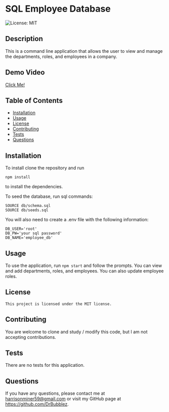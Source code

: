 # SQL Employee Database
![License: MIT](https://img.shields.io/badge/License-MIT-yellow.svg)
## Description
This is a command line application that allows the user to view and manage the departments, roles, and employees in a company.
## Demo Video
[Click Me!]()

## Table of Contents
- [Installation](#installation)
- [Usage](#usage)
- [License](#license)
- [Contributing](#contributing)
- [Tests](#tests)
- [Questions](#questions)
## Installation
To install clone the repository and run 
```
npm install
```
to install the dependencies. 

To seed the database, run sql commands:
```
SOURCE db/schema.sql
SOURCE db/seeds.sql
```
You will also need to create a .env file with the following information:
```
DB_USER='root'
DB_PW='your sql password'
DB_NAME='employee_db'
```

## Usage
To use the application, run `npm start` and follow the prompts. You can view and add departments, roles, and employees. You can also update employee roles.
## License
    This project is licensed under the MIT license.
## Contributing
You are welcome to clone and study / modify this code, but I am not accepting contributions.
## Tests
There are no tests for this application.
## Questions
If you have any questions, please contact me at harrisonminer59@gmail.com or visit my GitHub page at https://github.com/DrBubblez.
